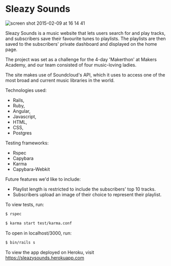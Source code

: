 # Sleazy Sounds

![screen shot 2015-02-09 at 16 14 41](https://cloud.githubusercontent.com/assets/8418748/6110009/d2727056-b076-11e4-9930-277b8c4b78a2.png)


Sleazy Sounds is a music website that lets users search for and play tracks, and subscribers save their favourite tunes to playlists. The playlists are then saved to the subscribers' private dashboard and displayed on the home page.

The project was set as a challenge for the 4-day 'Makerthon' at Makers Academy, and our team consisted of four music-loving ladies.

The site makes use of Soundcloud's API, which it uses to access one of the most broad and current music libraries in the world.

Technologies used:
- Rails,
- Ruby,
- Angular,
- Javascript,
- HTML,
- CSS,
- Postgres 

Testing frameworks:
- Rspec
- Capybara
- Karma
- Capybara-Webkit

Future features we'd like to include:
- Playlist length is restricted to include the subscribers' top 10 tracks.
- Subscribers upload an image of their choice to represent their playlist.

To view tests, run:

```sh
$ rspec
```

```sh
$ karma start test/karma.conf
```

To open in localhost/3000, run:

```sh
$ bin/rails s
```

To view the app deployed on Heroku, visit https://sleazysounds.herokuapp.com
